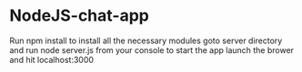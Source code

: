 # NodeJS-chat-app
Run npm install to install all the necessary modules
goto server directory and run node server.js from your console to start the app
launch the brower and hit localhost:3000
